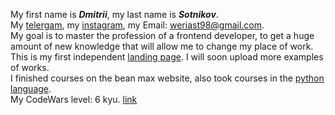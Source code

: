 My first name is ***Dmitrii***, my last name is ***Sotnikov***.  
My [telergam](https://www.t.me/weriast), my [instagram](https://www.instargam.com/your_icon), my Email: weriast98@gmail.com.  
My goal is to master the profession of a frontend developer, to get a huge amount of new knowledge that will allow me to change my place of work.  
This is my first independent [landing page](https://github.com/Heinrich-Marx/myProject). I will soon upload more examples of works.  
I finished courses on the bean max website, also took courses in the [python language](https://stepik.org/course/58852/syllabus).  
My CodeWars level: 6 kyu. [link](https://www.codewars.com/users/dedemod)
